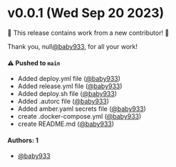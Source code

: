 # v0.0.1 (Wed Sep 20 2023)

:tada: This release contains work from a new contributor! :tada:

Thank you, null[@baby933](https://github.com/baby933), for all your work!

#### ⚠️ Pushed to `main`

- Added deploy.yml file ([@baby933](https://github.com/baby933))
- Added release.yml file ([@baby933](https://github.com/baby933))
- Added deploy.sh file ([@baby933](https://github.com/baby933))
- Added .autorc file ([@baby933](https://github.com/baby933))
- Added amber.yaml secrets file ([@baby933](https://github.com/baby933))
- create .docker-compose.yml ([@baby933](https://github.com/baby933))
- create README.md ([@baby933](https://github.com/baby933))

#### Authors: 1

- [@baby933](https://github.com/baby933)
